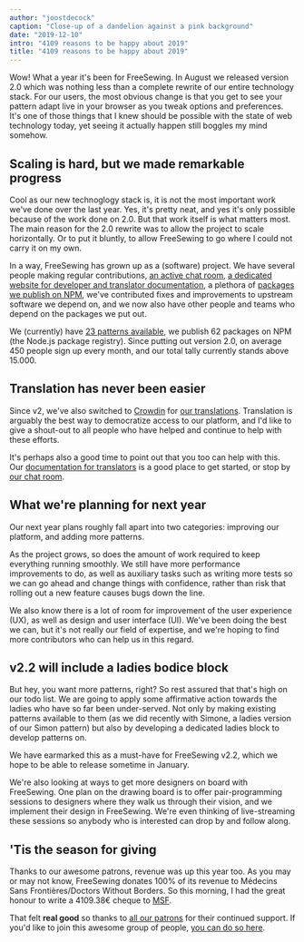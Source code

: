 ```yaml
---
author: "joostdecock"
caption: "Close-up of a dandelion against a pink background"
date: "2019-12-10"
intro: "4109 reasons to be happy about 2019"
title: "4109 reasons to be happy about 2019"
---
```



Wow! What a year it's been for FreeSewing. 
In August we released version 2.0 which was nothing less than a complete rewrite 
of our entire technology stack. 
For our users, the most obvious change is that you get to see your pattern adapt 
live in your browser as you tweak options and preferences. 
It's one of those things that I knew should be possible with the state of web 
technology today, yet seeing it actually happen still boggles my mind somehow.

## Scaling is hard, but we made remarkable progress

Cool as our new technoglogy stack is, it is not the most important work we've done over the last 
year. Yes, it's pretty neat, and yes it's only possible because of the work done 
on 2.0. But that work itself is what matters most. The main reason for the 2.0 
rewrite was to allow the project to scale horizontally. Or to put it bluntly, 
to allow FreeSewing to go where I could not carry it on my own.

In a way, FreeSewing has grown up as a (software) project. We have several people 
making regular contributions, [an active chat room](https://discord.freesewing.org/), 
[a dedicated website for developer and translator documentation](https://freesewing.dev), 
a plethora of [packages we publish on NPM](https://www.npmjs.com/search?q=keywords:freesewing), 
we've contributed fixes and improvements to upstream software we depend on, and we now 
also have other people and teams who depend on the packages we put out.

We (currently) have [23 patterns available](/patterns/), we publish 62 packages on NPM 
(the Node.js package registry). Since putting out version 2.0, on average 450 people 
sign up every month, and our total tally currently stands above 15.000. 

## Translation has never been easier

Since v2, we've also switched to [Crowdin](https://crowdin.com) for 
[our translations](https://freesewing.dev/guides/translator/). Translation is arguably
the best way to democratize access to our platform, and I'd like to give a shout-out to
all people who have helped and continue to help with these efforts.

It's perhaps also a good time to point out that you too can help with this. 
Our [documentation for translators](https://freesewing.dev/guides/translator/) is a good
place to get started, or stop by [our chat room](https://discord.freesewing.org/).

## What we're planning for next year

Our next year plans roughly fall apart into two categories: 
improving our platform, and adding more patterns.

As the project grows, so does the amount of work required to keep everything 
running smoothly. We still have more performance improvements to do, as well as 
auxiliary tasks such as writing more tests so we can go ahead and change things with 
confidence, rather than risk that rolling out a new feature causes bugs down the line.

We also know there is a lot of room for improvement of the user experience (UX), as
well as design and user interface (UI). We've been doing the best we can, but it's 
not really our field of expertise, and we're hoping to find more contributors who can
help us in this regard.

## v2.2 will include a ladies bodice block

But hey, you want more patterns, right? So rest assured that that's high on our 
todo list. We are going to apply some affirmative action towards the ladies who have 
so far been under-served. Not only by making existing patterns available to them 
(as we did recently with Simone, a ladies version of our Simon pattern) but also 
by developing a dedicated ladies block to develop patterns on.

We have earmarked this as a must-have for FreeSewing v2.2, which we hope to be able
to release sometime in January.

We're also looking at ways to get more designers on board with FreeSewing. 
One plan on the drawing board is to offer pair-programming sessions to designers 
where they walk us through their vision, and we implement their design in FreeSewing. 
We're even thinking of live-streaming these sessions so anybody who is interested 
can drop by and follow along.

## 'Tis the season for giving

Thanks to our awesome patrons, revenue was up this year too. As you may or may not know, 
FreeSewing donates 100% of its revenue to Médecins Sans Frontières/Doctors Without Borders. 
So this morning, I had the great honour to write a 4109.38€ cheque to [MSF](https://www.msf.org/). 

That felt **real good** so thanks to [all our patrons](/patrons) for their continued support.
If you'd like to join this awesome group of people, [you can do so here](/patrons/join).



